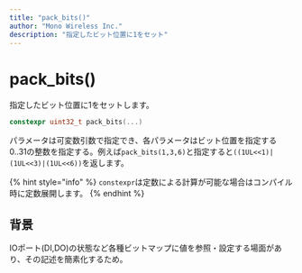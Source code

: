 ```yaml
---
title: "pack_bits()"
author: "Mono Wireless Inc."
description: "指定したビット位置に1をセット"
---
```

# pack\_bits()

指定したビット位置に1をセットします。

```cpp
constexpr uint32_t pack_bits(...)
```

パラメータは可変数引数で指定でき、各パラメータはビット位置を指定する0..31の整数を指定する。例えば`pack_bits(1,3,6)`と指定すると`((1UL<<1)|(1UL<<3)|(1UL<<6))`を返します。

{% hint style="info" %}
`constexpr`は定数による計算が可能な場合はコンパイル時に定数展開します。
{% endhint %}



## 背景

IOポート(DI,DO)の状態など各種ビットマップに値を参照・設定する場面があり、その記述を簡素化するため。
